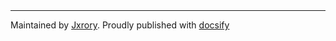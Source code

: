 <br/>
<br/>

---

Maintained by [Jxrory](https://github.com/Jxrory/jxrory.github.io).
Proudly published with [docsify](https://docsify.js.io)

<br/>
<br/>
